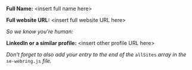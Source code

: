 **Full Name:** \<insert full name here>

**Full website URL:** \<insert full website URL here>

_So we know you're human:_

**LinkedIn or a similar profile:** \<insert other profile URL here>

_Don't forget to also add your entry to the end of the_ `allSites` _array in the_ `se-webring.js` _file._
